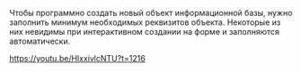 Чтобы программно создать новый объект информационной базы, нужно заполнить минимум необходимых реквизитов объекта. Некоторые из них невидимы при интерактивном создании на форме и заполняются автоматически.

https://youtu.be/HlxxivlcNTU?t=1216